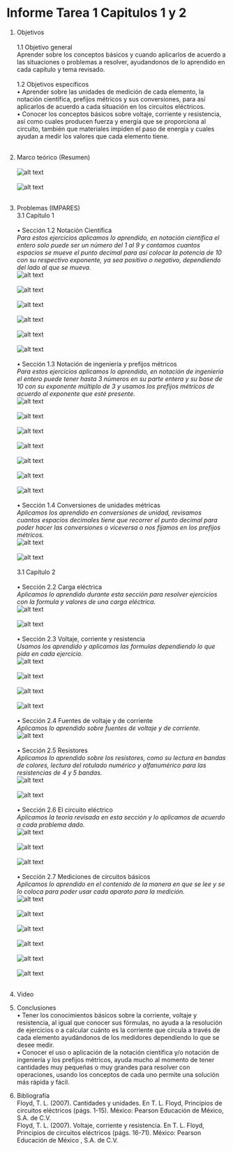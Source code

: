 # Informe Tarea 1 Capitulos 1 y 2
1. Objetivos   <br />  
1.1 Objetivo general<br />
Aprender sobre los conceptos básicos y cuando aplicarlos de acuerdo a las situaciones o problemas a resolver, ayudandonos de lo aprendido en cada capítulo y tema revisado.<br /><br />
1.2 Objetivos específicos<br />
•	Aprender sobre las unidades de medición de cada elemento, la notación científica, prefijos métricos y sus conversiones, para así aplicarlos de acuerdo a cada situación en los circuitos eléctricos.<br />
•	Conocer los conceptos básicos sobre voltaje, corriente y resistencia, así como cuales producen fuerza y energía que se proporciona al circuito, también que materiales impiden el paso de energía y cuales ayudan a medir los valores que cada elemento tiene.<br /><br />
2. Marco teórico (Resumen)<br /><br />
![alt text](https://github.com/adtumbaco1/Informe-Tarea-1/blob/main/Teoria%20Cap%201.PNG)<br /><br />
![alt text](https://github.com/adtumbaco1/Informe-Tarea-1/blob/main/Teoria%20cap%202.jpg)<br /><br />
3. Problemas (IMPARES)<br />
3.1 Capítulo 1<br /><br />
•	Sección 1.2 Notación Científica<br />
<em>Para estos ejercicios aplicamos lo aprendido, en notación científica el entero solo puede ser un número del 1 al 9 y contamos cuantos espacios se mueve el punto decimal para así colocar la potencia de 10 con su respectivo exponente, ya sea positivo o negativo, dependiendo del lado al que se mueva.</em><br />
![alt text](https://github.com/adtumbaco1/Informe-Tarea-1/blob/main/Ejercicio%201%20cap%201.PNG)<br /><br />
![alt text](https://github.com/adtumbaco1/Informe-Tarea-1/blob/main/Ejercicio%203%20cap%201.PNG)<br /><br />
![alt text](https://github.com/adtumbaco1/Informe-Tarea-1/blob/main/Ejercicio%205%20cap%201.PNG)<br /><br />
![alt text](https://github.com/adtumbaco1/Informe-Tarea-1/blob/main/Ejercicio%207%20cap%201.PNG)<br /><br />
![alt text](https://github.com/adtumbaco1/Informe-Tarea-1/blob/main/Ejercicio%209%20cap%201.PNG)<br /><br />
![alt text](https://github.com/adtumbaco1/Informe-Tarea-1/blob/main/Ejercicio%2011%20cap%201.PNG)<br /><br />
•	Sección 1.3 Notación de ingeniería y prefijos métricos<br />
<em>Para estos ejercicios aplicamos lo aprendido, en notación de ingeniería el entero puede tener hasta 3 números en su parte entera y su base de 10 con su exponente múltiplo de 3 y usamos los prefijos métricos de acuerdo al exponente que esté presente.</em><br />
![alt text](https://github.com/adtumbaco1/Informe-Tarea-1/blob/main/Ejercicio%2013%20cap%201.PNG)<br /><br />
![alt text](https://github.com/adtumbaco1/Informe-Tarea-1/blob/main/Ejercicio%2015%20cap%201.PNG)<br /><br />
![alt text](https://github.com/adtumbaco1/Informe-Tarea-1/blob/main/Ejercicio%2017%20cap%201.PNG)<br /><br />
![alt text](https://github.com/adtumbaco1/Informe-Tarea-1/blob/main/Ejercicio%2019%20cap%201.PNG)<br /><br />
![alt text](https://github.com/adtumbaco1/Informe-Tarea-1/blob/main/Ejercicio%2021%20cap%201.PNG)<br /><br />
![alt text](https://github.com/adtumbaco1/Informe-Tarea-1/blob/main/Ejercicio%2023%20cap%201.PNG)<br /><br />
![alt text](https://github.com/adtumbaco1/Informe-Tarea-1/blob/main/Ejercicio%2025%20cap%201.PNG)<br /><br />
•	Sección 1.4 Conversiones de unidades métricas<br />
<em>Aplicamos los aprendido en conversiones de unidad, revisamos cuantos espacios decimales tiene que recorrer el punto decimal para poder hacer las conversiones o viceversa o nos fijamos en los prefijos métricos.</em><br />
![alt text](https://github.com/adtumbaco1/Informe-Tarea-1/blob/main/Ejercicio%2027%20cap%201.PNG)<br /><br />
![alt text](https://github.com/adtumbaco1/Informe-Tarea-1/blob/main/Ejercicio%2029%20cap%201.PNG)<br /><br />
3.1 Capítulo 2<br /><br />
•	Sección 2.2 Carga eléctrica<br />
<em>Aplicamos lo aprendido durante esta sección para resolver ejercicios con la formula y valores de una carga eléctrica.</em><br />
![alt text](https://github.com/adtumbaco1/Informe-Tarea-1/blob/main/Ejercicio%201%20cap%202.PNG)<br /><br />
![alt text](https://github.com/adtumbaco1/Informe-Tarea-1/blob/main/Ejercicio%203%20cap%202.PNG)<br /><br />
•	Sección 2.3 Voltaje, corriente y resistencia<br />
<em>Usamos los aprendido y aplicamos las formulas dependiendo lo que pida en cada ejercicio.</em><br />
![alt text](https://github.com/adtumbaco1/Informe-Tarea-1/blob/main/Ejercicio%205%20cap%202.PNG)<br /><br />
![alt text](https://github.com/adtumbaco1/Informe-Tarea-1/blob/main/Ejercicio%207%20cap%202.PNG)<br /><br />
![alt text](https://github.com/adtumbaco1/Informe-Tarea-1/blob/main/Ejercicio%209%20cap%202.PNG)<br /><br />
![alt text](https://github.com/adtumbaco1/Informe-Tarea-1/blob/main/Ejercicio%2011%2C13%2C15%20cap%202.PNG)<br /><br />
•	Sección 2.4 Fuentes de voltaje y de corriente<br />
<em>Aplicamos lo aprendido sobre fuentes de voltaje y de corriente.</em><br />
![alt text](https://github.com/adtumbaco1/Informe-Tarea-1/blob/main/Ejercicio%2017%2C%2019%20cap%202.PNG)<br /><br />
•	Sección 2.5 Resistores<br />
<em>Aplicamos lo aprendido sobre los resistores, como su lectura en bandas de colores, lectura del rotulado numérico y alfanumérico para las resistencias de 4 y 5 bandas.</em><br />
![alt text](https://github.com/adtumbaco1/Informe-Tarea-1/blob/main/Ejercicio%2021%2C23%20cap%202.PNG)<br /><br />
![alt text](https://github.com/adtumbaco1/Informe-Tarea-1/blob/main/Ejercicio%2025%2C27%2C29%20cap%202.PNG)<br /><br />
•	Sección 2.6 El circuito eléctrico<br />
<em>Aplicamos la teoría revisada en esta sección y lo aplicamos de acuerdo a cada problema dado.</em><br />
![alt text](https://github.com/adtumbaco1/Informe-Tarea-1/blob/main/Ejercicio%2031%20cap%202.PNG)<br /><br />
![alt text](https://github.com/adtumbaco1/Informe-Tarea-1/blob/main/Ejercicio%2033%20cap%202.PNG)<br /><br />
![alt text](https://github.com/adtumbaco1/Informe-Tarea-1/blob/main/Ejercicio%2035%20cap%202.PNG)<br /><br />
•	Sección 2.7 Mediciones de circuitos básicos<br />
<em>Aplicamos lo aprendido en el contenido de la manera en que se lee y se lo coloca para poder usar cada aparato para la medición.</em><br />
![alt text](https://github.com/adtumbaco1/Informe-Tarea-1/blob/main/Ejercicio%2037%20cap%202.PNG)<br /><br />
![alt text](https://github.com/adtumbaco1/Informe-Tarea-1/blob/main/Ejercicio%2039%20cap%202.PNG)<br /><br />
![alt text](https://github.com/adtumbaco1/Informe-Tarea-1/blob/main/Ejercicio%2041%20cap%202.PNG)<br /><br />
![alt text](https://github.com/adtumbaco1/Informe-Tarea-1/blob/main/Ejercicio%2043%20cap%202.PNG)<br /><br />
![alt text](https://github.com/adtumbaco1/Informe-Tarea-1/blob/main/Ejercicio%2045%20cap%202.PNG)<br /><br />
![alt text](https://github.com/adtumbaco1/Informe-Tarea-1/blob/main/Ejercicio%2047%20cap%202.PNG)<br /><br />
4. Video<br />

5. Conclusiones <br />
•	Tener los conocimientos básicos sobre la corriente, voltaje y resistencia, al igual que conocer sus fórmulas, no ayuda a la resolución de ejercicios o a calcular cuánto es la corriente que circula a través de cada elemento ayudándonos de los medidores dependiendo lo que se desee medir.<br />
•	Conocer el uso o aplicación de la notación científica y/o notación de ingeniería y los prefijos métricos, ayuda mucho al momento de tener cantidades muy pequeñas o muy grandes para resolver con operaciones, usando los conceptos de cada uno permite una solución más rápida y fácil.<br />
6. Bibliografía <br />
Floyd, T. L. (2007). Cantidades y unidades. En T. L. Floyd, Principios de circuitos eléctricos (págs. 1-15). México: Pearson Educación de México, S.A. de C.V.<br />
Floyd, T. L. (2007). Voltaje, corriente y resistencia. En T. L. Floyd, Principios de circuitos eléctricos (págs. 16-71). México: Pearson Educación de México , S.A. de C.V.<br />


